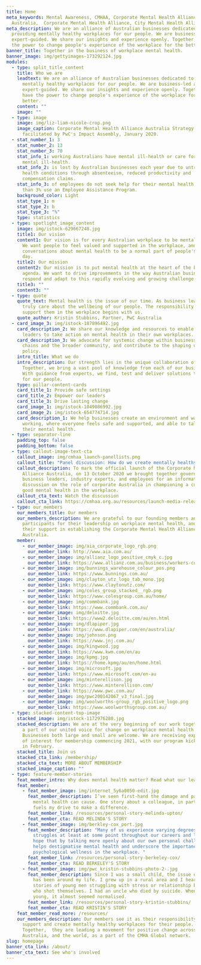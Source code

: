 ```yaml
---
title: Home
meta_keywords: Mental Awareness, CMHAA, Corporate Mental Health Alliance
  Australia,  Corporate Mental Health Alliance, City Mental Health Alliance
meta_description: We are an alliance of Australian businesses dedicated to
  providing mentally healthy workplaces for our people. We are business-led and
  expert-guided. We share our insights and experience openly. Together, we have
  the power to change people's experience of the workplace for the better.
banner_title: Together in the business of workplace mental health.
banner_image: img/gettyimages-173292124.jpg
modules:
  - type: split_title_content
    title: Who we are
    leadtext: We are an alliance of Australian businesses dedicated to providing
      mentally healthy workplaces for our people. We are business-led and
      expert-guided. We share our insights and experience openly. Together, we
      have the power to change people's experience of the workplace for the
      better.
    content: ""
    image: ""
  - type: image
    image: img/liz-liam-nicole-crop.png
    image_caption: Corporate Mental Health Alliance Australia Strategy Day
      facilitated by PwC's Impact Assembly, January 2020.
  - stat_number_1: 3
    stat_number_2: 13
    stat_number_3: 70
    stat_info_1: working Australians have mental ill-health or care for someone with
      mental ill-health.
    stat_info_2: is lost by Australian businesses each year due to untreated mental
      health conditions through absenteeism, reduced productivity and
      compensation claims.
    stat_info_3: of employees do not seek help for their mental health, and less
      than 3% use an Employee Assistance Program.
    background_color: Light
    stat_type_1: m
    stat_type_2: b
    stat_type_3: "%"
    type: statistics
  - type: spotlight_image_content
    image: img/istock-629667248.jpg
    title1: Our vision
    content1: Our vision is for every Australian workplace to be mentally healthy.
      We want people to feel valued and supported in the workplace, and for
      conversations about mental health to be a normal part of people's working
      day.
    title2: Our mission
    content2: Our mission is to put mental health at the heart of the business
      agenda. We want to drive improvements in the way Australian businesses
      respond and adapt to this rapidly evolving and growing challenge.
    title3: ""
    content3: ""
  - type: quote
    quote_text: Mental health is the issue of our time. As business leaders, we
      truly care about the wellbeing of our people. The responsibility to
      support them in the workplace begins with us.
    quote_author: Kristin Stubbins, Partner, PwC Australia
  - card_image_3: img/istock-187896492.jpg
    card_description_2: We share our knowledge and resources to enable business
      leaders to take action on mental health in their own workplaces.
    card_description_3: We advocate for systemic change within business, supply
      chains and the broader community, and contribute to the shaping of public
      policy.
    intro_title: What we do
    intro_description: Our strength lies in the unique collaboration of our members.
      Together, we bring a vast pool of knowledge from each of our businesses.
      With guidance from experts, we find, test and deliver solutions that work
      for our people.
    type: pillar-content-cards
    card_title_1: Provide safe settings
    card_title_2: Empower our leaders
    card_title_3: Drive lasting change
    card_image_1: img/istock-1049086992.jpg
    card_image_2: img/istock-654774714.jpg
    card_description_1: We help businesses create an environment and ways of
      working, where everyone feels safe and supported, and able to talk about
      their mental health.
  - type: separator-line
    padding_top: false
    padding_bottom: false
  - type: callout-image-text-cta
    callout_image: img/cmhaa_launch-panellists.png
    callout_title: "Panel discussion: How do we create mentally healthy workplaces?"
    callout_description: To mark the official launch of the Corporate Mental Health
      Alliance Australia, on 13 October 2020 we brought together government and
      business leaders, industry experts, and employees for an informative
      discussion on the role of corporate Australia in championing a culture of
      good mental health in the workplace.
    callout_cta_text: Watch the discussion
    callout_cta_link: https://cmhaa.org.au/resources/launch-media-release/
  - type: our_members
    our_members_title: Our members
    our_members_description: We are grateful to our founding members and
      participants for their leadership on workplace mental health, and for
      their support in establishing the Corporate Mental Health Alliance
      Australia.
    member:
      - our_member_image: img/aia_corporate_logo_rgb.png
        our_member_link: http://www.aia.com.au/
      - our_member_image: img/allianz_logo_positive_cmyk_c.jpg
        our_member_link: https://www.allianz.com.au/business/workers-compensation/mental-health
      - our_member_image: img/bunnings_warehouse_colour_pos.png
        our_member_link: https://www.bunnings.com.au/
      - our_member_image: img/clayton_utz_logo_tab_mono.jpg
        our_member_link: https://www.claytonutz.com/
      - our_member_image: img/coles_group_stacked__rgb.png
        our_member_link: https://www.colesgroup.com.au/home/
      - our_member_image: img/commbank.jpg
        our_member_link: https://www.commbank.com.au/
      - our_member_image: img/deloitte.jpg
        our_member_link: https://www2.deloitte.com/au/en.html
      - our_member_image: img/dlapiper.jpg
        our_member_link: https://www.dlapiper.com/en/australia/
      - our_member_image: img/johnson.png
        our_member_link: https://www.jnj.com.au/
      - our_member_image: img/kingwood.jpg
        our_member_link: https://www.kwm.com/en/au
      - our_member_image: img/kpmg.jpg
        our_member_link: https://home.kpmg/au/en/home.html
      - our_member_image: img/microsoft.jpg
        our_member_link: https://www.microsoft.com/en-au
      - our_member_image: img/minterellison.jpg
        our_member_link: https://www.minterellison.com/
      - our_member_link: https://www.pwc.com.au/
        our_member_image: img/pwc200142067_v3_final.jpg
      - our_member_image: img/woolworths-group_rgb_positive_logo.png
        our_member_link: https://www.woolworthsgroup.com.au/
  - type: stacked-content-top-image
    stacked_image: img/istock-1172976280.jpg
    stacked_description: We are at the very beginning of our work together. Come be
      a part of our united voice for change on workplace mental health.
      Businesses both large and small are welcome. We are receiving expressions
      of interest for membership commencing 2021, with our program kicking off
      in February.
    stacked_title: Join us
    stacked_cta_link: /membership/
    stacked_cta_text: MORE ABOUT MEMBERSHIP
    stacked_image_caption: ""
  - type: feature-member-stories
    feat_member_intro: Why does mental health matter? Read what our leaders have to say.
    feat_member:
      - feat_member_image: img/internet_5y6a0050-edit.jpg
        feat_member_description: I’ve seen first-hand the damage and pain that poor
          mental health can cause. One story about a colleague, in particular,
          fuels my drive to make a difference.
        feat_member_link: /resources/personal-story-melinda-upton/
        feat_member_cta: READ MELINDA'S STORY
      - feat_member_image: img/berkley-cox_port.jpg
        feat_member_description: "Many of us experience varying degrees of mental health
          struggles at least at some point throughout our careers and lives. I
          hope that by talking more openly about our own personal challenges, it
          helps destigmatise mental health and underscore the importance of
          psychological wellness in the workplace. "
        feat_member_link: /resources/personal-story-berkeley-cox/
        feat_member_cta: READ BERKELEY'S STORY
      - feat_member_image: img/pwc_kristin-stubbins-photo-2-.jpg
        feat_member_description: Since I was a small child, the issue of mental health
          has been around my life. I grew up in a rural area and I heard many
          stories of young men struggling with stress or relationship breakups
          who shot themselves. I had an uncle who died by suicide. When I was
          young, it almost seemed normalised.
        feat_member_link: /resources/personal-story-kristin-stubbins/
        feat_member_cta: READ KRISTIN'S STORY
    feat_member_read_more: /resources/
    our_members_description: Our members see it as their responsibility to protect,
      support and create mentally healthy workplaces for their people.
      Together,  they are leading a movement for positive change across
      Australia, and the world, as a part of the CMHA Global network.
slug: homepage
banner_cta_link: /about/
banner_cta_text: See who's involved
---
```

